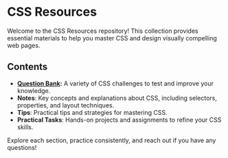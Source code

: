 # CSS Resources

Welcome to the CSS Resources repository! This collection provides essential materials to help you master CSS and design visually compelling web pages.

## Contents

- **[Question Bank](Question-Bank.md):** A variety of CSS challenges to test and improve your knowledge.
- **Notes**: Key concepts and explanations about CSS, including selectors, properties, and layout techniques.
- **Tips**: Practical tips and strategies for mastering CSS.
- **Practical Tasks**: Hands-on projects and assignments to refine your CSS skills.

Explore each section, practice consistently, and reach out if you have any questions!
